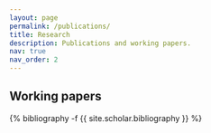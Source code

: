```yaml
---
layout: page
permalink: /publications/
title: Research
description: Publications and working papers.
nav: true
nav_order: 2
---
```

<h2>Working papers</h2>

<!-- _pages/publications.md -->
<div class="publications">

{% bibliography -f {{ site.scholar.bibliography }} %}

</div>
